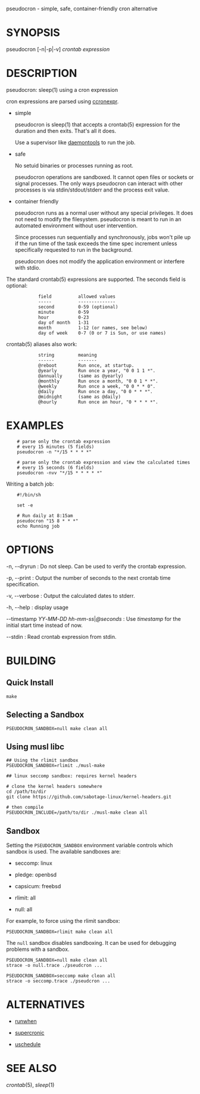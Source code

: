 pseudocron - simple, safe, container-friendly cron alternative

# SYNOPSIS

pseudocron [-n|-p|-v] *crontab expression*

# DESCRIPTION

pseudocron: sleep(1) using a cron expression

cron expressions are parsed using
[ccronexpr](https://github.com/staticlibs/ccronexpr).

* simple

    pseudocron is sleep(1) that accepts a crontab(5) expression for the
    duration and then exits. That's all it does.

    Use a supervisor like [daemontools](https://cr.yp.to/daemontools.html)
    to run the job.

* safe

    No setuid binaries or processes running as root.

	pseudocron operations are sandboxed. It cannot open files
	or sockets or signal processes. The only ways pseudocron can
	interact with other processes is via stdin/stdout/stderr and
	the process exit value.

* container friendly

    pseudocron runs as a normal user without any special privileges.
    It does not need to modify the filesystem. pseudocron is meant to
    run in an automated environment without user intervention.

    Since processes run sequentially and synchronously, jobs won't pile
    up if the run time of the task exceeds the time spec increment unless
    specifically requested to run in the background.

    pseudocron does not modify the application environment or interfere
    with stdio.

The standard crontab(5) expressions are supported. The seconds field
is optional:

				field          allowed values
				-----          --------------
				second         0-59 (optional)
				minute         0-59
				hour           0-23
				day of month   1-31
				month          1-12 (or names, see below)
				day of week    0-7 (0 or 7 is Sun, or use names)

crontab(5) aliases also work:

				string         meaning
				------         -------
				@reboot        Run once, at startup.
				@yearly        Run once a year, "0 0 1 1 *".
				@annually      (same as @yearly)
				@monthly       Run once a month, "0 0 1 * *".
				@weekly        Run once a week, "0 0 * * 0".
				@daily         Run once a day, "0 0 * * *".
				@midnight      (same as @daily)
				@hourly        Run once an hour, "0 * * * *".

# EXAMPLES

        # parse only the crontab expression
        # every 15 minutes (5 fields)
        pseudocron -n "*/15 * * * *"

        # parse only the crontab expression and view the calculated times
        # every 15 seconds (6 fields)
        pseudocron -nvv "*/15 * * * * *"

Writing a batch job:

        #!/bin/sh
        
        set -e
        
        # Run daily at 8:15am
        pseudocron "15 8 * * *"
        echo Running job

# OPTIONS

-n, --dryrun
: Do not sleep. Can be used to verify the crontab expression.

-p, --print
:	Output the number of seconds to the next crontab time specification.

-v, --verbose
:	Output the calculated dates to stderr.

-h, --help
:	display usage

--timestamp *YY*-*MM*-*DD* *hh*-*mm*-*ss*|*@seconds*
:	Use *timestamp* for the initial start time instead of now.

--stdin
: Read crontab expression from stdin.

# BUILDING

## Quick Install

    make

## Selecting a Sandbox

    PSEUDOCRON_SANDBOX=null make clean all

## Using musl libc

    ## Using the rlimit sandbox
    PSEUDOCRON_SANDBOX=rlimit ./musl-make

    ## linux seccomp sandbox: requires kernel headers

    # clone the kernel headers somewhere
    cd /path/to/dir
    git clone https://github.com/sabotage-linux/kernel-headers.git

    # then compile
    PSEUDOCRON_INCLUDE=/path/to/dir ./musl-make clean all

## Sandbox

Setting the `PSEUDOCRON_SANDBOX` environment variable controls which
sandbox is used. The available sandboxes are:

* seccomp: linux

* pledge: openbsd

* capsicum: freebsd

* rlimit: all

* null: all

For example, to force using the rlimit sandbox:

    PSEUDOCRON_SANDBOX=rlimit make clean all

The `null` sandbox disables sandboxing. It can be used for debugging
problems with a sandbox.

    PSEUDOCRON_SANDBOX=null make clean all
    strace -o null.trace ./pseudcron ...

    PSEUDOCRON_SANDBOX=seccomp make clean all
    strace -o seccomp.trace ./pseudcron ...

# ALTERNATIVES

* [runwhen](http://code.dogmap.org/runwhen/)

* [supercronic](https://github.com/aptible/supercronic)

* [uschedule](https://ohse.de/uwe/uschedule.html)

# SEE ALSO

_crontab_(5), _sleep_(1)
